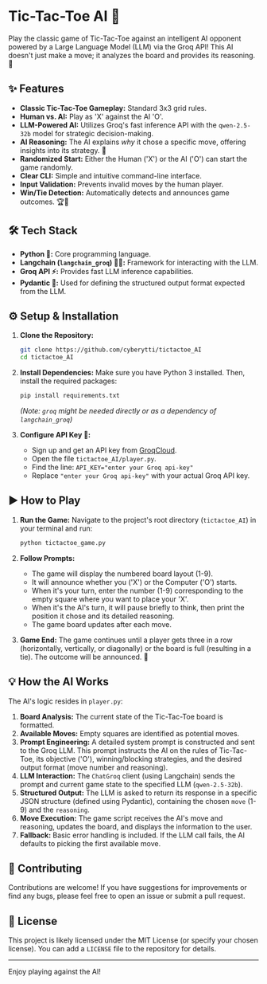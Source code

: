 # Tic-Tac-Toe AI 🤖

Play the classic game of Tic-Tac-Toe against an intelligent AI opponent powered by a Large Language Model (LLM) via the Groq API! This AI doesn't just make a move; it analyzes the board and provides its reasoning. 🤔

## ✨ Features

*   **Classic Tic-Tac-Toe Gameplay:** Standard 3x3 grid rules.
*   **Human vs. AI:** Play as 'X' against the AI 'O'.
*   **LLM-Powered AI:** Utilizes Groq's fast inference API with the `qwen-2.5-32b` model for strategic decision-making.
*   **AI Reasoning:** The AI explains *why* it chose a specific move, offering insights into its strategy. 🧠
*   **Randomized Start:** Either the Human ('X') or the AI ('O') can start the game randomly.
*   **Clear CLI:** Simple and intuitive command-line interface.
*   **Input Validation:** Prevents invalid moves by the human player.
*   **Win/Tie Detection:** Automatically detects and announces game outcomes. 🏆🤝

## 🛠️ Tech Stack

*   **Python 🐍:** Core programming language.
*   **Langchain (`langchain_groq`) 🦜🔗:** Framework for interacting with the LLM.
*   **Groq API ⚡:** Provides fast LLM inference capabilities.
*   **Pydantic 🤖:** Used for defining the structured output format expected from the LLM.

## ⚙️ Setup & Installation

1.  **Clone the Repository:**
    ```bash
    git clone https://github.com/cyberytti/tictactoe_AI
    cd tictactoe_AI
    ```

2.  **Install Dependencies:**
    Make sure you have Python 3 installed. Then, install the required packages:
    ```bash
    pip install requirements.txt
    ```
    *(Note: `groq` might be needed directly or as a dependency of `langchain_groq`)*

3.  **Configure API Key 🔑:**
    *   Sign up and get an API key from [GroqCloud](https://console.groq.com/keys).
    *   Open the file `tictactoe_AI/player.py`.
    *   Find the line: `API_KEY="enter your Groq api-key"`
    *   Replace `"enter your Groq api-key"` with your actual Groq API key.

## ▶️ How to Play

1.  **Run the Game:**
    Navigate to the project's root directory (`tictactoe_AI`) in your terminal and run:
    ```bash
    python tictactoe_game.py
    ```

2.  **Follow Prompts:**
    *   The game will display the numbered board layout (1-9).
    *   It will announce whether you ('X') or the Computer ('O') starts.
    *   When it's your turn, enter the number (1-9) corresponding to the empty square where you want to place your 'X'.
    *   When it's the AI's turn, it will pause briefly to think, then print the position it chose and its detailed reasoning.
    *   The game board updates after each move.

3.  **Game End:**
    The game continues until a player gets three in a row (horizontally, vertically, or diagonally) or the board is full (resulting in a tie). The outcome will be announced. 🎉

## 💡 How the AI Works

The AI's logic resides in `player.py`:

1.  **Board Analysis:** The current state of the Tic-Tac-Toe board is formatted.
2.  **Available Moves:** Empty squares are identified as potential moves.
3.  **Prompt Engineering:** A detailed system prompt is constructed and sent to the Groq LLM. This prompt instructs the AI on the rules of Tic-Tac-Toe, its objective ('O'), winning/blocking strategies, and the desired output format (move number and reasoning).
4.  **LLM Interaction:** The `ChatGroq` client (using Langchain) sends the prompt and current game state to the specified LLM (`qwen-2.5-32b`).
5.  **Structured Output:** The LLM is asked to return its response in a specific JSON structure (defined using Pydantic), containing the chosen `move` (1-9) and the `reasoning`.
6.  **Move Execution:** The game script receives the AI's move and reasoning, updates the board, and displays the information to the user.
7.  **Fallback:** Basic error handling is included. If the LLM call fails, the AI defaults to picking the first available move.

## 🤝 Contributing

Contributions are welcome! If you have suggestions for improvements or find any bugs, please feel free to open an issue or submit a pull request.

## 📄 License

This project is likely licensed under the MIT License (or specify your chosen license). You can add a `LICENSE` file to the repository for details.

---

Enjoy playing against the AI!
